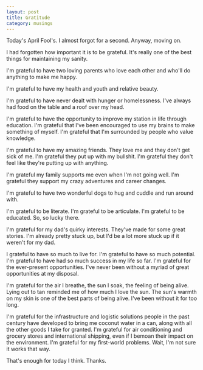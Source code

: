 ```yaml
---
layout: post
title: Gratitude
category: musings
---
```


Today's April Fool's. I almost forgot for a second. Anyway, moving on.

I had forgotten how important it is to be grateful. It's really one of the best things for maintaining my sanity.

I'm grateful to have two loving parents who love each other and who'll do anything to make me happy.

I'm grateful to have my health and youth and relative beauty.

I'm grateful to have never dealt with hunger or homelessness. I've always had food on the table and a roof over my head.

I'm grateful to have the opportunity to improve my station in life through education. I'm grateful that I've been encouraged to use my brains to make something of myself. I'm grateful that I'm surrounded by people who value knowledge.

I'm grateful to have my amazing friends. They love me and they don't get sick of me. I'm grateful they put up with my bullshit. I'm grateful they don't feel like they're putting up with anything.

I'm grateful my family supports me even when I'm not going well. I'm grateful they support my crazy adventures and career changes.

I'm grateful to have two wonderful dogs to hug and cuddle and run around with.

I'm grateful to be literate. I'm grateful to be articulate. I'm grateful to be educated. So, so lucky there.

I'm grateful for my dad's quirky interests. They've made for some great stories. I'm already pretty stuck up, but I'd be a lot more stuck up if it weren't for my dad.

I grateful to have so much to live for. I'm grateful to have so much potential. I'm grateful to have had so much success in my life so far. I'm grateful for the ever-present opportunities. I've never been without a myriad of great opportunities at my disposal.

I'm grateful for the air I breathe, the sun I soak, the feeling of being alive. Lying out to tan reminded me of how much I love the sun. The sun's warmth on my skin is one of the best parts of being alive. I've been without it for too long.

I'm grateful for the infrastructure and logistic solutions people in the past century have developed to bring me coconut water in a can, along with all the other goods I take for granted. I'm grateful for air conditioning and grocery stores and international shipping, even if I bemoan their impact on the environment. I'm grateful for my first-world problems. Wait, I'm not sure it works that way.

That's enough for today I think. Thanks.